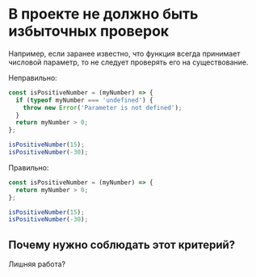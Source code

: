 # В проекте не должно быть избыточных проверок

Например, если заранее известно, что функция всегда принимает числовой параметр, то не следует проверять его на существование.

Неправильно:

```js
const isPositiveNumber = (myNumber) => {
  if (typeof myNumber === 'undefined') {
    throw new Error('Parameter is not defined');
  }
  return myNumber > 0;
};

isPositiveNumber(15);
isPositiveNumber(-30);
```

Правильно:

```js
const isPositiveNumber = (myNumber) => {
  return myNumber > 0;
};

isPositiveNumber(15);
isPositiveNumber(-30);
```

## Почему нужно соблюдать этот критерий?

Лишняя работа?
